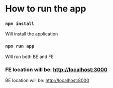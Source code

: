 # How to run the app

### `npm install`

Will install the application

### `npm run app`

Will run both BE and FE

### FE location will be: [http://localhost:3000](http://localhost:3000)

BE location will be: [http://localhost:8000](http://localhost:8000)
